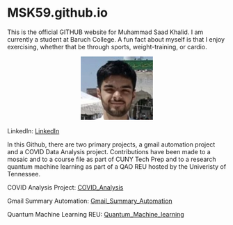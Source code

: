 # MSK59.github.io
This is the official GITHUB website for Muhammad Saad Khalid. I am currently a student at Baruch College. A fun fact about myself is that I enjoy exercising, whether that be through sports, weight-training, or cardio.

<p align="center" width="100%">
    <img width="33%" src="https://github.com/MSK59/MSK59.github.io/blob/main/Portrait.jpg">
</p>

LinkedIn: [LinkedIn](https://www.linkedin.com/in/muhammad-khalid-58bbb3281/)

In this Github, there are two primary projects, a gmail automation project and a COVID Data Analysis project. Contributions have been made to a mosaic and to a course file as part of CUNY Tech Prep and to a research quantum machine learning as part of a QAO REU hosted by the Univeristy of Tennessee.

COVID Analysis Project: [COVID_Analysis](https://github.com/MSK59/COVIDAnalysis) <br />

Gmail Summary Automation: [Gmail_Summary_Automation](https://github.com/MSK59/Gmail_Summary_Automation) <br />

Quantum Machine Learning REU: [Quantum_Machine_learning](https://github.com/Vilcius/qnn_power_flow)
